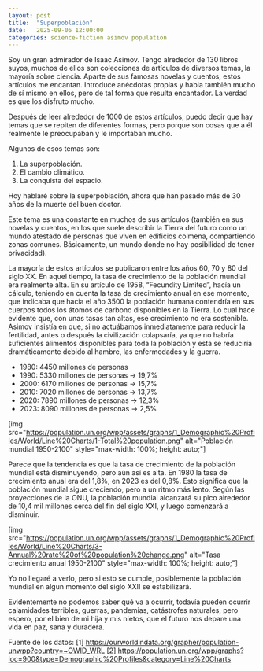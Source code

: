 ```yaml
---
layout: post
title:  "Superpoblación"
date:   2025-09-06 12:00:00
categories: science-fiction asimov population
---
```


Soy un gran admirador de Isaac Asimov. Tengo alrededor de 130 libros suyos, muchos de ellos son
colecciones de artículos de diversos temas, la mayoría sobre ciencia. Aparte de sus famosas
novelas y cuentos, estos artículos me encantan. Introduce anécdotas propias y habla también mucho
de sí mismo en ellos, pero de tal forma que resulta encantador. La verdad es que los disfruto mucho.

Después de leer alrededor de 1000 de estos artículos, puedo decir que hay temas que se repiten de
diferentes formas, pero porque son cosas que a él realmente le preocupaban y le importaban mucho.

Algunos de esos temas son:

1. La superpoblación.
1. El cambio climático.
1. La conquista del espacio.

Hoy hablaré sobre la superpoblación, ahora que han pasado más de 30 años de la muerte del buen doctor.

Este tema es una constante en muchos de sus artículos (también en sus novelas y cuentos, en los que
suele describir la Tierra del futuro como un mundo atestado de personas que viven en edificios
colmena, compartiendo zonas comunes. Básicamente, un mundo donde no hay posibilidad de tener privacidad).

La mayoría de estos artículos se publicaron entre los años 60, 70 y 80 del siglo XX. En aquel tiempo,
la tasa de crecimiento de la población mundial era realmente alta. En su artículo de 1958, “Fecundity Limited”,
hacía un cálculo, teniendo en cuenta la tasa de crecimiento anual en ese momento, que indicaba que hacia
el año 3500 la población humana contendría en sus cuerpos todos los átomos de carbono disponibles
en la Tierra. Lo cual hace evidente que, con unas tasas tan altas, ese crecimiento no era sostenible.
Asimov insistía en que, si no actuábamos inmediatamente para reducir la fertilidad, antes o después la
civilización colapsaría, ya que no habría suficientes alimentos disponibles para toda la población y
esta se reduciría dramáticamente debido al hambre, las enfermedades y la guerra.

- 1980: 4450 millones de personas
- 1990: 5330 millones de personas → 19,7%
- 2000: 6170 millones de personas → 15,7%
- 2010: 7020 millones de personas → 13,7%
- 2020: 7890 millones de personas → 12,3%
- 2023: 8090 millones de personas → 2,5%

[img src="https://population.un.org/wpp/assets/graphs/1_Demographic%20Profiles/World/Line%20Charts/1-Total%20population.png" alt="Población mundial 1950-2100" style="max-width: 100%; height: auto;"]

Parece que la tendencia es que la tasa de crecimiento de la población mundial está disminuyendo, 
pero aún así es alta. En 1980 la tasa de crecimiento anual era del 1,8%, en 2023 es del 0,8%. Esto 
significa que la población mundial sigue creciendo, pero a un ritmo más lento. Según las 
proyecciones de la ONU, la población mundial alcanzará su pico alrededor de 10,4 mil millones cerca
del fin del siglo XXI, y luego comenzará a disminuir.

[img src="https://population.un.org/wpp/assets/graphs/1_Demographic%20Profiles/World/Line%20Charts/3-Annual%20rate%20of%20population%20change.png" alt="Tasa crecimiento anual 1950-2100" style="max-width: 100%; height: auto;"]

Yo no llegaré a verlo, pero si esto se cumple, posiblemente la población mundial en algun momento
del siglo XXII se estabilizará.

Evidentemente no podemos saber qué va a ocurrir, todavía pueden ocurrir calamidades terribles, guerras,
pandemias, catástrofes naturales, pero espero, por el bien de mi hija y mis nietos, que el futuro
nos depare una vida en paz, sana y duradera.

Fuente de los datos:
[1] https://ourworldindata.org/grapher/population-unwpp?country=~OWID_WRL
[2] https://population.un.org/wpp/graphs?loc=900&type=Demographic%20Profiles&category=Line%20Charts